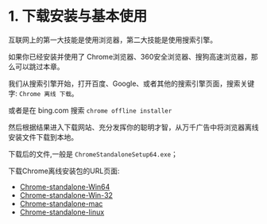 # 1. 下载安装与基本使用

互联网上的第一大技能是使用浏览器，第二大技能是使用搜索引擎。

如果你已经安装并使用了 Chrome浏览器、360安全浏览器、搜狗高速浏览器，那么可以跳过本章。

我们从搜索引擎开始，打开百度、Google、或者其他的搜索引擎页面，搜索关键字: `Chrome 离线 下载`。

或者是在 bing.com 搜索 `chrome offline installer`

然后根据结果进入下载网站、充分发挥你的聪明才智，从万千广告中将浏览器离线安装文件下载到本地。

下载后的文件,一般是 `ChromeStandaloneSetup64.exe`；




下载Chrome离线安装包的URL页面:

- [Chrome-standalone-Win64](https://www.google.com/intl/zh-CN/chrome/?standalone=1&platform=win64)
- [Chrome-standalone-Win-32](https://www.google.com/intl/zh-CN/chrome/?standalone=1&platform=win)
- [Chrome-standalone-mac](https://www.google.com/intl/zh-CN/chrome/?standalone=1&platform=mac)
- [Chrome-standalone-linux](https://www.google.com/intl/zh-CN/chrome/?standalone=1&platform=linux)
